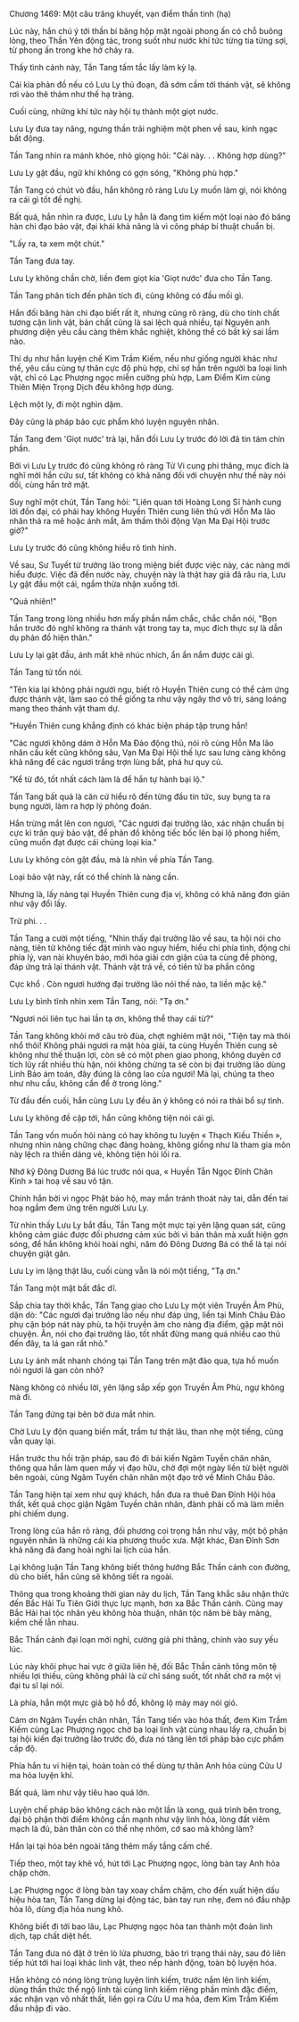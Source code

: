 




Chương 1469: Một câu trăng khuyết, vạn điểm thần tinh (hạ)


Lúc này, hắn chú ý tới thần bí băng hộp mặt ngoài phong ấn có chỗ buông lỏng, theo Thần Yên động tác, trong suốt như nước khí tức từng tia từng sợi, từ phong ấn trong khe hở chảy ra.

Thấy tình cảnh này, Tần Tang tấm tắc lấy làm kỳ lạ.

Cái kia phản đồ nếu có Lưu Ly thủ đoạn, đã sớm cầm tới thánh vật, sẽ không rơi vào thê thảm như thế hạ tràng.

Cuối cùng, những khí tức này hội tụ thành một giọt nước.

Lưu Ly đưa tay nâng, ngưng thần trải nghiệm một phen về sau, kinh ngạc bất động.

Tần Tang nhìn ra mánh khóe, nhỏ giọng hỏi: "Cái này. . . Không hợp dùng?"

Lưu Ly gật đầu, ngữ khí không có gợn sóng, "Không phù hợp."

Tần Tang có chút vò đầu, hắn không rõ ràng Lưu Ly muốn làm gì, nói không ra cái gì tốt đề nghị.

Bất quá, hắn nhìn ra được, Lưu Ly hẳn là đang tìm kiếm một loại nào đó băng hàn chi đạo bảo vật, đại khái khả năng là vì công pháp bí thuật chuẩn bị.

"Lấy ra, ta xem một chút."

Tần Tang đưa tay.

Lưu Ly không chần chờ, liền đem giọt kia 'Giọt nước' đưa cho Tần Tang.

Tần Tang phân tích đến phân tích đi, cũng không có đầu mối gì.

Hắn đối băng hàn chi đạo biết rất ít, nhưng cũng rõ ràng, dù cho tính chất tương cận linh vật, bản chất cũng là sai lệch quá nhiều, tại Nguyên anh phương diện yêu cầu càng thêm khắc nghiệt, không thể có bất kỳ sai lầm nào.

Thí dụ như hắn luyện chế Kim Trầm Kiếm, nếu như giống người khác như thế, yêu cầu cùng tự thân cực độ phù hợp, chỉ sợ hắn trên người ba loại linh vật, chỉ có Lạc Phượng ngọc miễn cưỡng phù hợp, Lam Điểm Kim cùng Thiên Miện Trọng Dịch đều không hợp dùng.

Lệch một ly, đi một nghìn dặm.

Đây cũng là pháp bảo cực phẩm khó luyện nguyên nhân.

Tần Tang đem 'Giọt nước' trả lại, hắn đối Lưu Ly trước đó lời đã tin tám chín phần.

Bởi vì Lưu Ly trước đó cũng không rõ ràng Tử Vi cung phi thăng, mục đích là nghĩ mời hắn cứu sư, tất không có khả năng đối với chuyện như thế này nói dối, cùng hắn trở mặt.

Suy nghĩ một chút, Tần Tang hỏi: "Liên quan tới Hoàng Long Sĩ hành cung lời đồn đại, có phải hay không Huyền Thiên cung liên thủ với Hỗn Ma lão nhân thả ra mê hoặc ánh mắt, âm thầm thôi động Vạn Ma Đại Hội trước giờ?"

Lưu Ly trước đó cũng không hiểu rõ tình hình.

Về sau, Sư Tuyết từ trưởng lão trong miệng biết được việc này, các nàng mới hiểu được. Việc đã đến nước này, chuyện này là thật hay giả đã râu ria, Lưu Ly gật đầu một cái, ngầm thừa nhận xuống tới.

"Quả nhiên!"

Tần Tang trong lòng nhiều hơn mấy phần nắm chắc, chắc chắn nói, "Bọn hắn trước đó nghĩ không ra thánh vật trong tay ta, mục đích thực sự là dẫn dụ phản đồ hiện thân."

Lưu Ly lại gật đầu, ánh mắt khẽ nhúc nhích, ẩn ẩn nắm được cái gì.

Tần Tang từ tốn nói.

"Tên kia lại không phải người ngu, biết rõ Huyền Thiên cung có thể cảm ứng được thánh vật, làm sao có thể giống ta như vậy ngây thơ vô tri, sáng loáng mang theo thánh vật tham dự.

"Huyền Thiên cung khẳng định có khác biện pháp tập trung hắn!

"Các ngươi không dám ở Hỗn Ma Đảo động thủ, nói rõ cùng Hỗn Ma lão nhân cấu kết cũng không sâu, Vạn Ma Đại Hội thế lực sau lưng càng không khả năng để các ngươi trắng trợn lùng bắt, phá hư quy củ.

"Kể từ đó, tốt nhất cách làm là để hắn tự hành bại lộ."

Tần Tang bất quá là căn cứ hiểu rõ đến từng đầu tin tức, suy bụng ta ra bụng người, làm ra hợp lý phỏng đoán.

Hắn trừng mắt lên con ngươi, "Các ngươi đại trưởng lão, xác nhận chuẩn bị cực kì trân quý bảo vật, để phản đồ không tiếc bốc lên bại lộ phong hiểm, cũng muốn đạt được cái chủng loại kia."

Lưu Ly không còn gật đầu, mà là nhìn về phía Tần Tang.

Loại bảo vật này, rất có thể chính là nàng cần.

Nhưng là, lấy nàng tại Huyền Thiên cung địa vị, không có khả năng đơn giản như vậy đổi lấy.

Trừ phi. . .

Tần Tang a cười một tiếng, "Nhìn thấy đại trưởng lão về sau, ta hội nói cho nàng, tiên tử không tiếc đặt mình vào nguy hiểm, hiểu chi phía tình, động chi phía lý, van nài khuyên bảo, mới hóa giải cơn giận của ta cùng đề phòng, đáp ứng trả lại thánh vật. Thánh vật trả về, có tiên tử ba phần công

Cực khổ . Còn ngươi hướng đại trưởng lão nói thế nào, ta liền mặc kệ."

Lưu Ly bình tĩnh nhìn xem Tần Tang, nói: "Tạ ơn."

"Ngươi nói liên tục hai lần tạ ơn, không thể thay cái từ?"

Tần Tang không khỏi mở câu trò đùa, chợt nghiêm mặt nói, "Tiện tay mà thôi nhổ thôi! Không phải ngươi ra mặt hòa giải, ta cùng Huyền Thiên cung sẽ không như thế thuận lợi, còn sẽ có một phen giao phong, không duyên cớ tích lũy rất nhiều thù hận, nói không chừng ta sẽ còn bị đại trưởng lão dùng Linh Bảo ám toán, đây đúng là công lao của ngươi! Mà lại, chúng ta theo như nhu cầu, không cần để ở trong lòng."

Từ đầu đến cuối, hắn cùng Lưu Ly đều ăn ý không có nói ra thải bổ sự tình.

Lưu Ly không đề cập tới, hắn cũng không tiện nói cái gì.

Tần Tang vốn muốn hỏi nàng có hay không tu luyện « Thạch Kiều Thiền », nhưng nhìn nàng chững chạc đàng hoàng, không giống như là tham gia môn này lệch ra thiền dáng vẻ, không tiện hỏi lối ra.

Nhớ kỹ Đông Dương Bá lúc trước nói qua, « Huyền Tẫn Ngọc Đỉnh Chân Kinh » tai hoạ về sau vô tận.

Chính hắn bởi vì ngọc Phật bảo hộ, may mắn tránh thoát này tai, dẫn đến tai hoạ ngầm đem ứng trên người Lưu Ly.

Từ nhìn thấy Lưu Ly bắt đầu, Tần Tang một mực tại yên lặng quan sát, cũng không cảm giác được đối phương cảm xúc bởi vì bản thân mà xuất hiện gợn sóng, để hắn không khỏi hoài nghi, năm đó Đông Dương Bá có thể là tại nói chuyện giật gân.

Lưu Ly im lặng thật lâu, cuối cùng vẫn là nói một tiếng, "Tạ ơn."

Tần Tang một mặt bất đắc dĩ.

Sắp chia tay thời khắc, Tần Tang giao cho Lưu Ly một viên Truyền Âm Phù, dặn dò: "Các ngươi đại trưởng lão nếu như đáp ứng, liền tại Minh Châu Đảo phụ cận bóp nát này phù, ta hội truyền âm cho nàng địa điểm, gặp mặt nói chuyện. Ân, nói cho đại trưởng lão, tốt nhất đừng mang quá nhiều cao thủ đến đây, ta lá gan rất nhỏ."

Lưu Ly ánh mắt nhanh chóng tại Tần Tang trên mặt đảo qua, tựa hồ muốn nói ngươi lá gan còn nhỏ?

Nàng không có nhiều lời, yên lặng sắp xếp gọn Truyền Âm Phù, ngự không mà đi.

Tần Tang đứng tại bên bờ đưa mắt nhìn.

Chờ Lưu Ly độn quang biến mất, trầm tư thật lâu, than nhẹ một tiếng, cũng vẫn quay lại.

Hắn trước thu hồi trận pháp, sau đó đi bái kiến Ngâm Tuyền chân nhân, thông qua hắn làm quen mấy vị đạo hữu, chờ đợi một ngày liền từ biệt người bên ngoài, cùng Ngâm Tuyền chân nhân một đạo trở về Minh Châu Đảo.

Tần Tang hiện tại xem như quý khách, hắn đưa ra thuê Đan Đỉnh Hội hỏa thất, kết quả chọc giận Ngâm Tuyền chân nhân, đành phải cố mà làm miễn phí chiếm dụng.

Trong lòng của hắn rõ ràng, đối phương coi trọng hắn như vậy, một bộ phận nguyên nhân là những cái kia phương thuốc xưa. Mặt khác, Đan Đỉnh Sơn khả năng đã đang hoài nghi lai lịch của hắn.

Lại không luận Tần Tang không biết thông hướng Bắc Thần cảnh con đường, dù cho biết, hắn cũng sẽ không tiết ra ngoài.

Thông qua trong khoảng thời gian này du lịch, Tần Tang khắc sâu nhận thức đến Bắc Hải Tu Tiên Giới thực lực mạnh, hơn xa Bắc Thần cảnh. Cũng may Bắc Hải hai tộc nhân yêu không hòa thuận, nhân tộc năm bè bảy mảng, kiềm chế lẫn nhau.

Bắc Thần cảnh đại loạn mới nghỉ, cường giả phi thăng, chính vào suy yếu lúc.

Lúc này khôi phục hai vực ở giữa liên hệ, đối Bắc Thần cảnh tông môn tệ nhiều lợi thiếu, cũng không phải là cử chỉ sáng suốt, tốt nhất chờ ra một vị đại tu sĩ lại nói.

Là phía, hắn một mực giả bộ hồ đồ, không lộ mảy may nói gió.

Cám ơn Ngâm Tuyền chân nhân, Tần Tang tiến vào hỏa thất, đem Kim Trầm Kiếm cùng Lạc Phượng ngọc chờ ba loại linh vật cùng nhau lấy ra, chuẩn bị tại hội kiến đại trưởng lão trước đó, đưa nó tăng lên tới pháp bảo cực phẩm cấp độ.

Phía hắn tu vi hiện tại, hoàn toàn có thể dùng tự thân Anh hỏa cùng Cửu U ma hỏa luyện khí.

Bất quá, làm như vậy tiêu hao quá lớn.

Luyện chế pháp bảo không cách nào một lần là xong, quá trình bên trong, đại bộ phận thời điểm không cần mạnh như vậy linh hỏa, lòng đất viêm mạch là đủ, bản thân còn có thể nhẹ nhõm, cớ sao mà không làm?

Hắn lại tại hỏa bên ngoài tăng thêm mấy tầng cấm chế.

Tiếp theo, một tay khẽ vồ, hút tới Lạc Phượng ngọc, lòng bàn tay Anh hỏa chập chờn.

Lạc Phượng ngọc ở lòng bàn tay xoay chầm chậm, cho đến xuất hiện dấu hiệu hòa tan, Tần Tang dừng lại động tác, bàn tay run nhẹ, đem nó đầu nhập hỏa lô, dùng địa hỏa nung khô.

Không biết đi tới bao lâu, Lạc Phượng ngọc hòa tan thành một đoàn linh dịch, tạp chất diệt hết.

Tần Tang đưa nó đặt ở trên lò lửa phương, bảo trì trạng thái này, sau đó liên tiếp hút tới hai loại khác linh vật, theo nếp hành động, toàn bộ luyện hóa.

Hắn không có nóng lòng trùng luyện linh kiếm, trước nắm lên linh kiếm, dùng thần thức thể ngộ linh tài cùng linh kiếm riêng phần mình đặc điểm, xác nhận vạn vô nhất thất, liền gọi ra Cửu U ma hỏa, đem Kim Trầm Kiếm đầu nhập đi vào.




